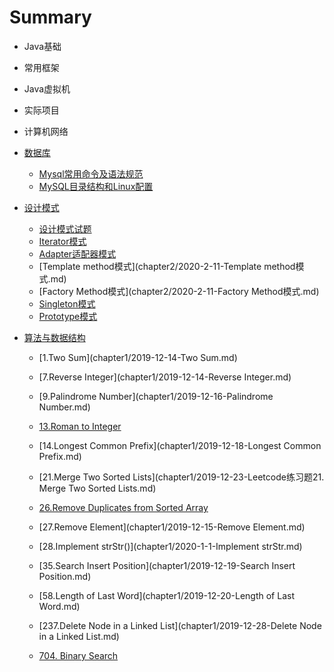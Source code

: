 # Summary

* Java基础

* 常用框架

* Java虚拟机

* 实际项目

* 计算机网络

* [数据库](DatabaseChapter3.md)

  * [Mysql常用命令及语法规范](chapter3/2020-2-4-Mysql学习.md)
  * [MySQL目录结构和Linux配置](chapter3/2020-2-3-MySQL目录结构和Linux配置.md)

* [设计模式](DesignModelChapter2.md)

  * [设计模式试题](chapter2/设计模式试题.md)
  * [Iterator模式](chapter2/2020-2-10-Java设计模式总结Iterator模式.md)
  * [Adapter适配器模式](chapter2/2020-2-10-Adapter适配器模式.md)
  * [Template method模式](chapter2/2020-2-11-Template method模式.md)
  * [Factory Method模式](chapter2/2020-2-11-Factory Method模式.md)
  * [Singleton模式](chapter2/2020-2-11-Singleton模式.md)
  * [Prototype模式](chapter2/2020-2-12-Prototype模式.md)

* [算法与数据结构](README.md)	

  * [1.Two Sum](chapter1/2019-12-14-Two Sum.md)

  * [7.Reverse Integer](chapter1/2019-12-14-Reverse Integer.md)

  * [9.Palindrome Number](chapter1/2019-12-16-Palindrome Number.md)

  * [13.Roman to Integer]()

  * [14.Longest Common Prefix](chapter1/2019-12-18-Longest Common Prefix.md)

  * [21.Merge Two Sorted Lists](chapter1/2019-12-23-Leetcode练习题21. Merge Two Sorted Lists.md)

  * [26.Remove Duplicates from Sorted Array]()

  * [27.Remove Element](chapter1/2019-12-15-Remove Element.md)

  * [28.Implement strStr()](chapter1/2020-1-1-Implement strStr.md)

  * [35.Search Insert Position](chapter1/2019-12-19-Search Insert Position.md)

  * [58.Length of Last Word](chapter1/2019-12-20-Length of Last Word.md)

  * [237.Delete Node in a Linked List](chapter1/2019-12-28-Delete Node in a Linked List.md)

  * [704. Binary Search]()

    
